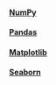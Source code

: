 #### [NumPy](<https://github.com/moinecon/jupyter/blob/main/numpy.ipynb>)
#### [Pandas](<https://github.com/moinecon/jupyter/blob/main/pandas.ipynb>)
#### [Matplotlib](<https://github.com/moinecon/jupyter/blob/main/matplotlib.ipynb>)
#### [Seaborn](<https://github.com/moinecon/jupyter/blob/main/seaborn.ipynb>)

 
